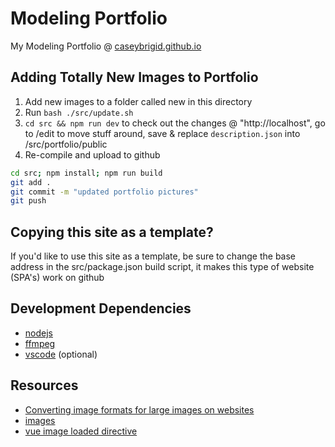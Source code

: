 # Modeling Portfolio

My Modeling Portfolio @ [caseybrigid.github.io](https://caseybrigid.github.io)

## Adding Totally New Images to Portfolio
1. Add new images to a folder called new in this directory
2. Run `bash ./src/update.sh`
3. `cd src && npm run dev` to check out the changes @ "http://localhost", go to /edit to move stuff around, save & replace `description.json` into /src/portfolio/public
4. Re-compile and upload to github 
```bash
cd src; npm install; npm run build
git add .
git commit -m "updated portfolio pictures"
git push
```

## Copying this site as a template?
If you'd like to use this site as a template, be sure to change the base address in the src/package.json build script, it makes this type of website (SPA's) work on github

## Development Dependencies
- [nodejs](https://nodejs.org/en)
- [ffmpeg](https://ffmpeg.org/)
- [vscode](https://code.visualstudio.com/download) (optional)

## Resources
- [Converting image formats for large images on websites](https://stackoverflow.com/questions/40127266/change-jpeg-into-progressive-jpeg-image)
- [images](https://cloudinary.com/blog/progressive_jpegs_and_green_martians)
- [vue image loaded directive](https://stackoverflow.com/questions/47984004/vuejs-2-how-to-detect-img-complete-property/50931942#comment136735840_50931942)


